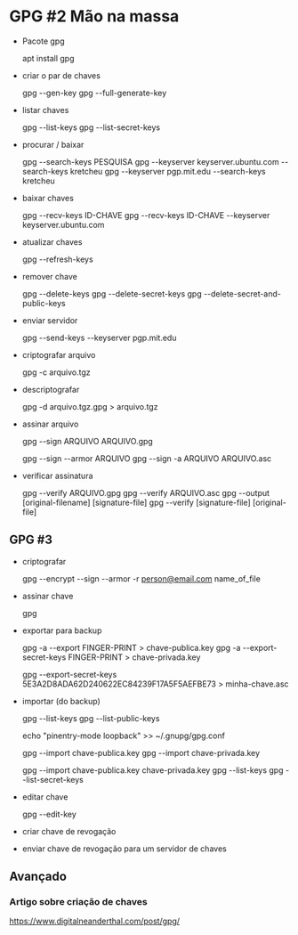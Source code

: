 # GPG #2 Mão na massa

- Pacote gpg

    apt install gpg

- criar o par de chaves

    gpg --gen-key
    gpg --full-generate-key

- listar chaves

    gpg --list-keys
    gpg --list-secret-keys

- procurar / baixar

   gpg --search-keys PESQUISA
   gpg --keyserver keyserver.ubuntu.com --search-keys kretcheu
   gpg --keyserver pgp.mit.edu --search-keys kretcheu

- baixar chaves

    gpg --recv-keys ID-CHAVE
    gpg --recv-keys ID-CHAVE --keyserver keyserver.ubuntu.com

- atualizar chaves

    gpg --refresh-keys

- remover chave

   gpg --delete-keys
   gpg --delete-secret-keys
   gpg --delete-secret-and-public-keys

- enviar servidor

    gpg --send-keys --keyserver pgp.mit.edu

- criptografar arquivo

    gpg -c arquivo.tgz

- descriptografar

    gpg -d arquivo.tgz.gpg > arquivo.tgz

- assinar arquivo

    gpg --sign ARQUIVO
    ARQUIVO.gpg

    gpg --sign --armor ARQUIVO
    gpg --sign -a ARQUIVO
    ARQUIVO.asc

- verificar assinatura

    gpg --verify ARQUIVO.gpg
    gpg --verify ARQUIVO.asc
    gpg --output [original-filename] [signature-file]
    gpg --verify [signature-file] [original-file]

## GPG #3

- criptografar

    gpg --encrypt --sign --armor -r person@email.com name_of_file

- assinar chave

    gpg

- exportar para backup

    gpg -a --export FINGER-PRINT > chave-publica.key
    gpg -a --export-secret-keys FINGER-PRINT > chave-privada.key

    gpg --export-secret-keys 5E3A2D8ADA62D240622EC84239F17A5F5AEFBE73 > minha-chave.asc

- importar (do backup)

    gpg --list-keys
    gpg --list-public-keys

    echo "pinentry-mode loopback" >> ~/.gnupg/gpg.conf

    gpg --import chave-publica.key
    gpg --import chave-privada.key

    gpg --import chave-publica.key chave-privada.key
    gpg --list-keys
    gpg --list-secret-keys

- editar chave

    gpg --edit-key

- criar chave de revogação

- enviar chave de revogação para um servidor de chaves


## Avançado
### Artigo sobre criação de chaves

https://www.digitalneanderthal.com/post/gpg/ 
